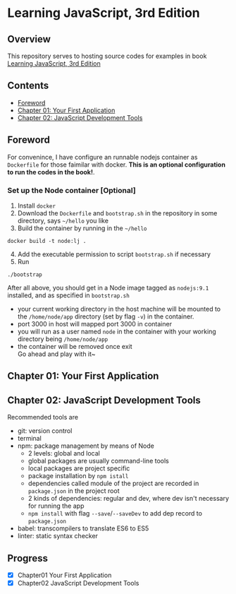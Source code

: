 # Learning JavaScript, 3rd Edition    

## Overview  
This repository serves to hosting source codes for examples in book [Learning JavaScript, 3rd Edition](https://www.amazon.cn/JavaScript%E5%AD%A6%E4%B9%A0%E6%8C%87%E5%8D%97-%E7%AC%AC3%E7%89%88-%E7%BE%8E-Ethan-Brown-%E5%B8%83%E6%9C%97/dp/B073L8PGSD/ref=sr_1_1?s=books&ie=UTF8&qid=1510117364&sr=1-1&keywords=Learning+JavaScript%2C+3rd+Edition&dpID=51uMzRdcOHL&preST=_SX258_BO1,204,203,200_QL70_&dpSrc=srch)

## Contents  
+ [Foreword](#foreword)  
+ [Chapter 01: Your First Application](#chapter01)    
+ [Chapter 02: JavaScript Development Tools](#chapter02)    

<a name="foreword"></a>
## Foreword  
For convenince, I have configure an runnable nodejs container as `Dockerfile` for those faimilar with docker. **This is an optional configuration to run the codes in the book!**.

### Set up the Node container [Optional]  
1. Install `docker`   
2. Download the `Dockerfile` and `bootstrap.sh` in the repository in some directory, says `~/hello` you like   
3. Build the container by running in the `~/hello`      
```base
docker build -t node:lj .
```  
4. Add the executable permission to script `bootstrap.sh` if necessary   
5. Run   
```
./bootstrap
```  
After all above, you should get in a Node image tagged as `nodejs:9.1` installed, and as specified in `bootstrap.sh`   
+ your current working directory in the host machine will be mounted to the `/home/node/app` directory (set by flag `-v`) in the container. 
+ port 3000 in host will mapped port 3000 in container  
+ you will run as a user named `node` in the container with your working directory being `/home/node/app`  
+ the container will be removed once exit  
Go ahead and play with it~  

<a name="chapter01"></a>
## Chapter 01: Your First Application  

<a name="chapter02"></a>
## Chapter 02: JavaScript Development Tools  
Recommended tools are  
+ git: version control   
+ terminal   
+ npm: package management by means of Node   
  - 2 levels: global and local  
  - global packages are usually command-line tools   
  - local packages are project specific  
  - package installation by `npm istall`  
  - dependencies called module of the project are recorded in `package.json` in the project root  
  - 2 kinds of dependencies: regular and dev, where dev isn't necessary for running the app  
  - `npm install` with flag `--save`/`--saveDev` to add dep record to `package.json`  
+ babel: transcompilers to translate ES6 to ES5  
+ linter: static syntax checker  

## Progress  
+ [x] Chapter01 Your First Application  
+ [x] Chapter02 JavaScript Development Tools  
